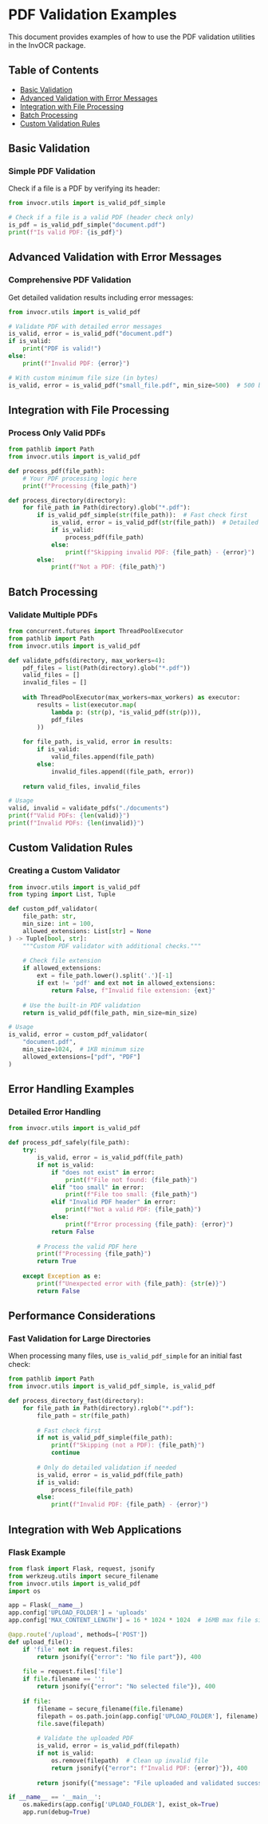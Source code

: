 # PDF Validation Examples

This document provides examples of how to use the PDF validation utilities in the InvOCR package.

## Table of Contents
- [Basic Validation](#basic-validation)
- [Advanced Validation with Error Messages](#advanced-validation-with-error-messages)
- [Integration with File Processing](#integration-with-file-processing)
- [Batch Processing](#batch-processing)
- [Custom Validation Rules](#custom-validation-rules)

## Basic Validation

### Simple PDF Validation
Check if a file is a PDF by verifying its header:

```python
from invocr.utils import is_valid_pdf_simple

# Check if a file is a valid PDF (header check only)
is_pdf = is_valid_pdf_simple("document.pdf")
print(f"Is valid PDF: {is_pdf}")
```

## Advanced Validation with Error Messages

### Comprehensive PDF Validation
Get detailed validation results including error messages:

```python
from invocr.utils import is_valid_pdf

# Validate PDF with detailed error messages
is_valid, error = is_valid_pdf("document.pdf")
if is_valid:
    print("PDF is valid!")
else:
    print(f"Invalid PDF: {error}")

# With custom minimum file size (in bytes)
is_valid, error = is_valid_pdf("small_file.pdf", min_size=500)  # 500 bytes minimum
```

## Integration with File Processing

### Process Only Valid PDFs
```python
from pathlib import Path
from invocr.utils import is_valid_pdf

def process_pdf(file_path):
    # Your PDF processing logic here
    print(f"Processing {file_path}")

def process_directory(directory):
    for file_path in Path(directory).glob("*.pdf"):
        if is_valid_pdf_simple(str(file_path)):  # Fast check first
            is_valid, error = is_valid_pdf(str(file_path))  # Detailed check
            if is_valid:
                process_pdf(file_path)
            else:
                print(f"Skipping invalid PDF: {file_path} - {error}")
        else:
            print(f"Not a PDF: {file_path}")
```

## Batch Processing

### Validate Multiple PDFs
```python
from concurrent.futures import ThreadPoolExecutor
from pathlib import Path
from invocr.utils import is_valid_pdf

def validate_pdfs(directory, max_workers=4):
    pdf_files = list(Path(directory).glob("*.pdf"))
    valid_files = []
    invalid_files = []
    
    with ThreadPoolExecutor(max_workers=max_workers) as executor:
        results = list(executor.map(
            lambda p: (str(p), *is_valid_pdf(str(p))), 
            pdf_files
        ))
    
    for file_path, is_valid, error in results:
        if is_valid:
            valid_files.append(file_path)
        else:
            invalid_files.append((file_path, error))
    
    return valid_files, invalid_files

# Usage
valid, invalid = validate_pdfs("./documents")
print(f"Valid PDFs: {len(valid)}")
print(f"Invalid PDFs: {len(invalid)}")
```

## Custom Validation Rules

### Creating a Custom Validator
```python
from invocr.utils import is_valid_pdf
from typing import List, Tuple

def custom_pdf_validator(
    file_path: str,
    min_size: int = 100,
    allowed_extensions: List[str] = None
) -> Tuple[bool, str]:
    """Custom PDF validator with additional checks."""
    
    # Check file extension
    if allowed_extensions:
        ext = file_path.lower().split('.')[-1]
        if ext != 'pdf' and ext not in allowed_extensions:
            return False, f"Invalid file extension: {ext}"
    
    # Use the built-in PDF validation
    return is_valid_pdf(file_path, min_size=min_size)

# Usage
is_valid, error = custom_pdf_validator(
    "document.pdf",
    min_size=1024,  # 1KB minimum size
    allowed_extensions=["pdf", "PDF"]
)
```

## Error Handling Examples

### Detailed Error Handling
```python
from invocr.utils import is_valid_pdf

def process_pdf_safely(file_path):
    try:
        is_valid, error = is_valid_pdf(file_path)
        if not is_valid:
            if "does not exist" in error:
                print(f"File not found: {file_path}")
            elif "too small" in error:
                print(f"File too small: {file_path}")
            elif "Invalid PDF header" in error:
                print(f"Not a valid PDF: {file_path}")
            else:
                print(f"Error processing {file_path}: {error}")
            return False
            
        # Process the valid PDF here
        print(f"Processing {file_path}")
        return True
        
    except Exception as e:
        print(f"Unexpected error with {file_path}: {str(e)}")
        return False
```

## Performance Considerations

### Fast Validation for Large Directories
When processing many files, use `is_valid_pdf_simple` for an initial fast check:

```python
from pathlib import Path
from invocr.utils import is_valid_pdf_simple, is_valid_pdf

def process_directory_fast(directory):
    for file_path in Path(directory).rglob("*.pdf"):
        file_path = str(file_path)
        
        # Fast check first
        if not is_valid_pdf_simple(file_path):
            print(f"Skipping (not a PDF): {file_path}")
            continue
            
        # Only do detailed validation if needed
        is_valid, error = is_valid_pdf(file_path)
        if is_valid:
            process_file(file_path)
        else:
            print(f"Invalid PDF: {file_path} - {error}")
```

## Integration with Web Applications

### Flask Example
```python
from flask import Flask, request, jsonify
from werkzeug.utils import secure_filename
from invocr.utils import is_valid_pdf
import os

app = Flask(__name__)
app.config['UPLOAD_FOLDER'] = 'uploads'
app.config['MAX_CONTENT_LENGTH'] = 16 * 1024 * 1024  # 16MB max file size

@app.route('/upload', methods=['POST'])
def upload_file():
    if 'file' not in request.files:
        return jsonify({"error": "No file part"}), 400
        
    file = request.files['file']
    if file.filename == '':
        return jsonify({"error": "No selected file"}), 400
        
    if file:
        filename = secure_filename(file.filename)
        filepath = os.path.join(app.config['UPLOAD_FOLDER'], filename)
        file.save(filepath)
        
        # Validate the uploaded PDF
        is_valid, error = is_valid_pdf(filepath)
        if not is_valid:
            os.remove(filepath)  # Clean up invalid file
            return jsonify({"error": f"Invalid PDF: {error}"}), 400
            
        return jsonify({"message": "File uploaded and validated successfully"})

if __name__ == '__main__':
    os.makedirs(app.config['UPLOAD_FOLDER'], exist_ok=True)
    app.run(debug=True)
```
